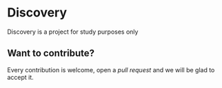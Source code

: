 # Discovery

Discovery is a project for study purposes only

## Want to contribute?

Every contribution is welcome, open a *pull request* and we will be glad to accept it.
